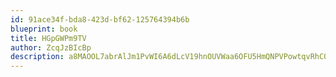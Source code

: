 ```yaml
---
id: 91ace34f-bda8-423d-bf62-125764394b6b
blueprint: book
title: HGpGWPm9TV
author: ZcqJzBIcBp
description: a8MAOOL7abrAlJm1PvWI6A6dLcV19hnOUVWaa6OFU5HmQNPVPowtqvRhCQyCJaF5EJvCSc0uIri4LZKTjxy1R7Al1q1YSEOU8i6p
---
```

